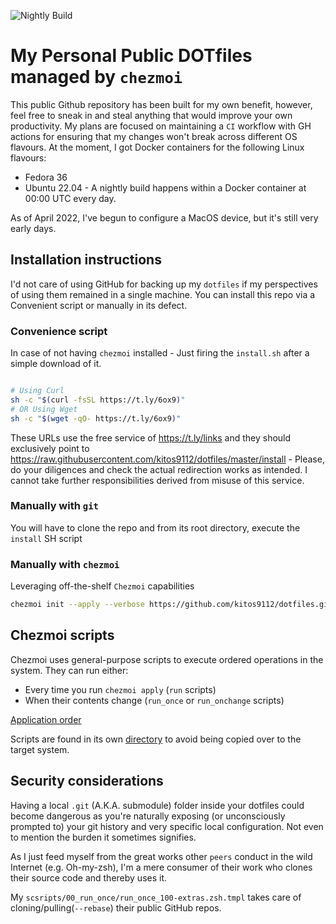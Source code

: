 ![Nightly Build](https://github.com/kitos9112/dotfiles/actions/workflows/schedule-nightly-build.yaml/badge.svg)
# My Personal Public DOTfiles managed by `chezmoi`

This public Github repository has been built for my own benefit, however, feel free to sneak in and steal anything that would improve your own productivity.
My plans are focused on maintaining a `CI` workflow with GH actions for ensuring that my changes won't break across different OS flavours.
At the moment, I got Docker containers for the following Linux flavours:

- Fedora 36
- Ubuntu 22.04 - A nightly build happens within a Docker container at 00:00 UTC every day.

As of April 2022, I've begun to configure a MacOS device, but it's still very early days.
## Installation instructions

I'd not care of using GitHub for backing up my `dotfiles` if my perspectives of using them remained in a single machine.
You can install this repo via a Convenient script or manually in its defect.

### Convenience script

In case of not having `chezmoi` installed - Just firing the `install.sh` after a simple download of it.

```bash

# Using Curl
sh -c "$(curl -fsSL https://t.ly/6ox9)"
# OR Using Wget
sh -c "$(wget -qO- https://t.ly/6ox9)"
```

These URLs use the free service of https://t.ly/links and they should exclusively point to https://raw.githubusercontent.com/kitos9112/dotfiles/master/install - Please, do your diligences and check the actual redirection works as intended. I cannot take further responsibilities derived from misuse of this service.

### Manually with `git`

You will have to clone the repo and from its root directory, execute the `install` SH script

### Manually with `chezmoi`

Leveraging off-the-shelf `Chezmoi` capabilities

```bash
chezmoi init --apply --verbose https://github.com/kitos9112/dotfiles.git
```

## Chezmoi scripts

Chezmoi uses general-purpose scripts to execute ordered operations in the system. They can run either:

- Every time you run `chezmoi apply` (`run` scripts)
- When their contents change (`run_once` or `run_onchange` scripts)

[Application order](https://www.chezmoi.io/reference/application-order/)

Scripts are found in its own [directory](./home/.chezmoiscripts) to avoid being copied over to the target system.

## Security considerations

Having a local `.git` (A.K.A. submodule) folder inside your dotfiles could become dangerous as you're naturally exposing (or unconsciously prompted to) your git history and very specific local configuration. Not even to mention the burden it sometimes signifies.

As I just feed myself from the great works other `peers` conduct in the wild Internet (e.g. Oh-my-zsh), I'm a mere consumer of their work who clones their source code and thereby uses it.

My `scsripts/00_run_once/run_once_100-extras.zsh.tmpl` takes care of cloning/pulling(`--rebase`) their public GitHub repos.
